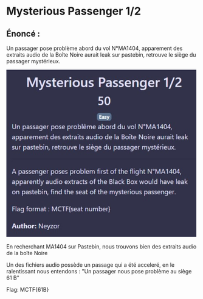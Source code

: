 # Mysterious Passenger 1/2

## Énoncé :

Un passager pose problème abord du vol N°MA1404, apparement des extraits audio de la Boîte Noire aurait leak sur pastebin, retrouve le siège du passager mystérieux.

<img alt="enonce" src="enonce.jpg" width=500>

En recherchant MA1404 sur Pastebin, nous trouvons bien des extraits audio de la boîte Noire

Un des fichiers audio possède un passage qui a été acceleré, en le ralentissant nous entendons : "Un passager nous pose problème au siège 61 B"

Flag: MCTF{61B}
